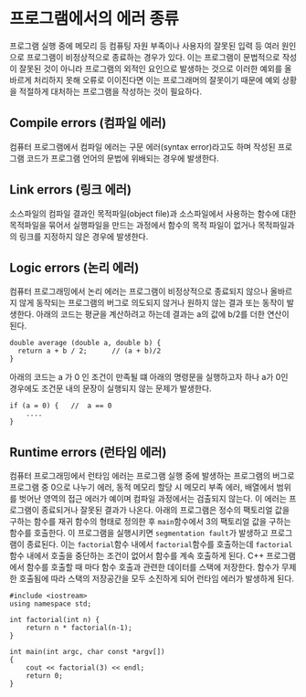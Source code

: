 # 프로그램에서의 에러 종류

프로그램 실행 중에 메모리 등 컴퓨팅 자원 부족이나 사용자의 잘못된 입력 등 여러 원인으로 프로그램이 비정상적으로 종료하는 
경우가 있다. 이는 프로그램이 문법적으로 작성이 잘못된 것이 아니라 프로그램의 외적인 요인으로 발생하는 것으로 이러한 예외를 
올바르게 처리하지 못해 오류로 이이진다면 이는 프로그래머의 잘못이기 때문에 예외 상황을 적절하게 대처하는 프로그램을 작성하는 것이 필요하다. 

## Compile errors (컴파일 에러)
컴퓨터 프로그램에서 컴파일 에러는 구문 에러(syntax error)라고도 하며 작성된 프로그램 코드가 프로그램 언어의 문법에 위배되는 경우에 발생한다. 

## Link errors (링크 에러)
소스파일의 컴파일 결과인 목적파일(object file)과 소스파일에서 사용하는 함수에 대한 목적파일을 묶어서 실행파일을 만드는 과정에서 함수의 목적 파일이 없거나 목적파일과의 링크를 지정하지 않은 경우에 발생한다.


## Logic errors (논리 에러)
컴퓨터 프로그래밍에서 논리 에러는 프로그램이 비정상적으로 종료되지 않으나 올바르지 않게 동작되는 프로그램의 버그로 의도되지 않거나 원하지 않는 결과 또는 동작이 발생한다. 
아래의 코드는 평균을 계산하려고 하는데 결과는 a의 값에 b/2를 더한 연산이 된다. 
```
double average (double a, double b) {
  return a + b / 2;      // (a + b)/2
}
```

아래의 코드는 a 가 0 인 조건이 만족될 떄 아래의 명령문을 실행하고자 하나 a가 0인 경우에도 조건문 내의 문장이
실행되지 않는 문제가 발생한다.

```
if (a = 0) {   //  a == 0
	....
}
```
## Runtime errors (런타임 에러)
컴퓨터 프로그래밍에서 런타임 에러는 프로그램 실행 중에 발생하는 프로그램의 버그로 프로그램 중 0으로 나누기 에러, 동적 메모리 할당 시 메모리 부족 에러, 배열에서 범위를 벗어난 영역의 접근 에러가 예이며 컴파일 과정에서는 검출되지 않는다.
이 에러는 프로그램이 종료되거나 잘못된 결과가 나온다.
아래의 프로그램은 정수의 팩토리얼 값을 구하는 함수를 재귀 함수의 형태로 정의한 후 ```main```함수에서 3의 팩토리얼 값을 구하는 함수를 호출한다.
이 프로그램을 실행시키면 ``segmentation fault``가 발생하고 프로그램이 종료된다. 
이는 ```factorial```함수 내에서 ```factorial```함수를 호출하는데 
```factorial```함수 내에서 호출을 중단하는 조건이 없어서 함수를 계속 호출하게 된다.
C++ 프로그램에서 함수를 호출할 때 마다 함수 호출과 관련한 데이터를 스택에 저장한다.
함수가 무제한 호출됨에 따라 스택의 저장공간을 모두 소진하게 되어 런타임 에러가 발생하게 된다.   

```
#include <iostream>
using namespace std;

int factorial(int n) {
	return n * factorial(n-1);
}

int main(int argc, char const *argv[])
{
	cout << factorial(3) << endl;
	return 0;
}
```


